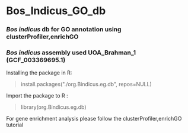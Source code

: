 # Bos_Indicus_GO_db
### _Bos indicus_ db for GO annotation using clusterProfiler,enrichGO

### _Bos indicus_ assembly used UOA_Brahman_1 (GCF_003369695.1)

Installing the package in R:

 >install.packages("./org.Bindicus.eg.db", repos=NULL)

 Import the package to R :

 >library(org.Bindicus.eg.db)

For gene enrichment analysis please follow the clusterProfiler,enrichGO tutorial
